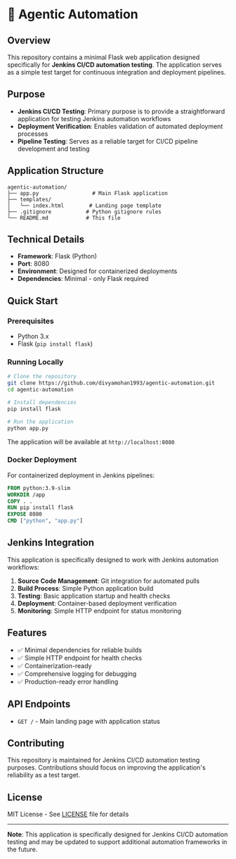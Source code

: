 # 🚀 Agentic Automation

## Overview

This repository contains a minimal Flask web application designed specifically for **Jenkins CI/CD automation testing**. The application serves as a simple test target for continuous integration and deployment pipelines.

## Purpose

- **Jenkins CI/CD Testing**: Primary purpose is to provide a straightforward application for testing Jenkins automation workflows
- **Deployment Verification**: Enables validation of automated deployment processes
- **Pipeline Testing**: Serves as a reliable target for CI/CD pipeline development and testing

## Application Structure

```
agentic-automation/
├── app.py                 # Main Flask application
├── templates/
│   └── index.html        # Landing page template
├── .gitignore           # Python gitignore rules
└── README.md            # This file
```

## Technical Details

- **Framework**: Flask (Python)
- **Port**: 8080
- **Environment**: Designed for containerized deployments
- **Dependencies**: Minimal - only Flask required

## Quick Start

### Prerequisites
- Python 3.x
- Flask (`pip install flask`)

### Running Locally

```bash
# Clone the repository
git clone https://github.com/divyamohan1993/agentic-automation.git
cd agentic-automation

# Install dependencies
pip install flask

# Run the application
python app.py
```

The application will be available at `http://localhost:8080`

### Docker Deployment

For containerized deployment in Jenkins pipelines:

```dockerfile
FROM python:3.9-slim
WORKDIR /app
COPY . .
RUN pip install flask
EXPOSE 8080
CMD ["python", "app.py"]
```

## Jenkins Integration

This application is specifically designed to work with Jenkins automation workflows:

1. **Source Code Management**: Git integration for automated pulls
2. **Build Process**: Simple Python application build
3. **Testing**: Basic application startup and health checks
4. **Deployment**: Container-based deployment verification
5. **Monitoring**: Simple HTTP endpoint for status monitoring

## Features

- ✅ Minimal dependencies for reliable builds
- ✅ Simple HTTP endpoint for health checks
- ✅ Containerization-ready
- ✅ Comprehensive logging for debugging
- ✅ Production-ready error handling

## API Endpoints

- `GET /` - Main landing page with application status

## Contributing

This repository is maintained for Jenkins CI/CD automation testing purposes. Contributions should focus on improving the application's reliability as a test target.

## License

MIT License - See [LICENSE](LICENSE) file for details

---

**Note**: This application is specifically designed for Jenkins CI/CD automation testing and may be updated to support additional automation frameworks in the future.
